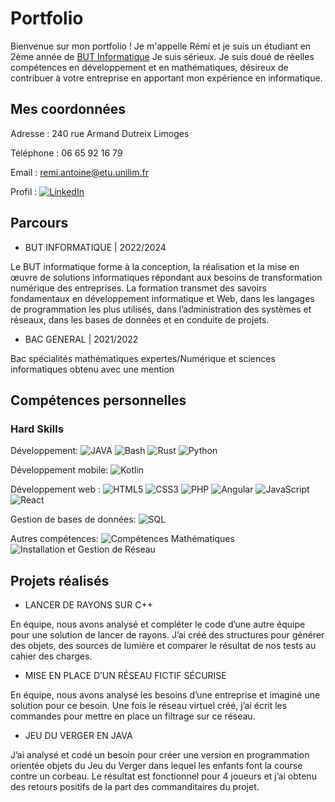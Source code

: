 # Portfolio

Bienvenue sur mon portfolio ! Je m'appelle Rémi et je suis un étudiant en 2ème année de [BUT Informatique](https://www.iut.unilim.fr/les-formations/but/informatique/) Je suis sérieux. Je suis doué de réelles compétences en développement et en mathématiques, désireux de contribuer à votre entreprise en apportant mon expérience en informatique.

## Mes coordonnées
Adresse : 240 rue Armand Dutreix Limoges

Téléphone : 06 65 92 16 79

Email : remi.antoine@etu.unilim.fr

Profil : [![LinkedIn](https://img.shields.io/badge/LinkedIn-0077B5?style=for-the-badge&logo=linkedin&logoColor=white)](https://www.linkedin.com/in/r%C3%A9mi-antoine-6438602a1/)

## Parcours

- BUT INFORMATIQUE | 2022/2024

Le BUT informatique forme à la conception, la réalisation et la 
mise en œuvre de solutions informatiques répondant aux besoins 
de transformation numérique des entreprises. La formation 
transmet des savoirs fondamentaux en développement 
informatique et Web, dans les langages de programmation les 
plus utilisés, dans l’administration des systèmes et réseaux, dans 
les bases de données et en conduite de projets. 

- BAC GENERAL | 2021/2022

Bac spécialités mathématiques expertes/Numérique et sciences 
informatiques obtenu avec une mention

## Compétences personnelles

### Hard Skills
Développement: ![JAVA](https://img.shields.io/badge/java-orange?style=for-the-badge) ![Bash](https://img.shields.io/badge/bash-4EAA25?style=for-the-badge&logo=gnu-bash&logoColor=white) ![Rust](https://img.shields.io/badge/Rust-000000?style=for-the-badge&logo=rust&logoColor=white)
![Python](https://img.shields.io/badge/Python-3776AB?style=for-the-badge&logo=python&logoColor=yellow)

Développement mobile: ![Kotlin](https://img.shields.io/badge/Kotlin-7F52FF?style=for-the-badge&logo=kotlin&logoColor=white)

Développement web : ![HTML5](https://img.shields.io/badge/html-%23E34F26.svg?style=for-the-badge&logo=html5&logoColor=white) ![CSS3](https://img.shields.io/badge/css-%231572B6.svg?style=for-the-badge&logo=css3&logoColor=white) ![PHP](https://img.shields.io/badge/php-%23777BB4.svg?style=for-the-badge&logo=php&logoColor=white) ![Angular](https://img.shields.io/badge/Angular-DD0031?style=for-the-badge&logo=angular&logoColor=white) ![JavaScript](https://img.shields.io/badge/JavaScript-F7DF1E?style=for-the-badge&logo=javascript&logoColor=black)
![React](https://img.shields.io/badge/React-61DAFB?style=for-the-badge&logo=react&logoColor=black)

Gestion de bases de données: ![SQL](https://img.shields.io/badge/SQL-4479A1?style=for-the-badge&logo=sql&logoColor=white)

Autres compétences: ![Compétences Mathématiques](https://img.shields.io/badge/Comp%C3%A9tences_Math%C3%A9matiques-1F4B99?style=for-the-badge) ![Installation et Gestion de Réseau](https://img.shields.io/badge/Installation_et_Gestion_de_R%C3%A9seau-00ADEF?style=for-the-badge)

## Projets réalisés

- LANCER DE RAYONS SUR C++

En équipe, nous avons analysé et compléter le code d’une 
autre équipe pour une solution de lancer de rayons. J’ai créé 
des structures pour générer des objets, des sources de 
lumière et comparer le résultat de nos tests au cahier des 
charges.

- MISE EN PLACE D’UN RÉSEAU FICTIF SÉCURISE

En équipe, nous avons analysé les besoins d’une entreprise et
imaginé une solution pour ce besoin. Une fois le réseau 
virtuel créé, j’ai écrit les commandes pour mettre en place un 
filtrage sur ce réseau.

- JEU DU VERGER EN JAVA

J’ai analysé et codé un besoin pour créer une version en 
programmation orientée objets du Jeu du Verger dans lequel 
les enfants font la course contre un corbeau. Le résultat est 
fonctionnel pour 4 joueurs et j’ai obtenu des retours positifs 
de la part des commanditaires du projet.
